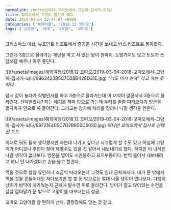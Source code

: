 ```yaml
---
permalink: /entry/2018-꼬따오에서-고양이-집사가-되다/
title: 꼬따오에서 고양이 집사가 되다
date: 2019-03-04 22:47:07 +0900
categories: ['해외여행', '2018.12 꼬따오']
tags: ['고양이', '태국', '2018', '꼬따오']
---
```



크리스마스 이브, 뷰포인트 리조트에서 즐거운 시간을 보내고 반스 리조트로 돌아왔다.

그런데 3층으로 올라가는 계단을 막고 서 있는 냥이 한마리.
도망가지도 않고 토토가 쓰담쓰담 해주니 아주 좋단다.

![](/assets/images/해외여행/2018.12 꼬따오/2019-03-04-2018-꼬따오에서-고양이-집사가-되다/9963423B5C7D2BB428D31E.jpg)
*"너도 어서 만져" 라고 하는 듯 하다*

잠시 같이 놀다가 작별인사를 하고 3층으로 올라가는데 이 녀석이 앞장서서 3층으로 올라간다.
선택받았나? 하는 얘기를 하며 방으로 가는데 우리를 졸졸 따라오다가 방문을 열자마자 안으로 쏙 들어간다.
그리고는 창가에 자리를 잡더니 나갈 생각을 안한다.

![](/assets/images/해외여행/2018.12 꼬따오/2019-03-04-2018-꼬따오에서-고양이-집사가-되다/99721E405C7D2BB50D5030.jpg)
*머나먼 꼬따오에서 집사로 간택된 토토*

이대로 둬도 될까 생각했지만 자는데 나가고 싶다고 시끄럽게 할 수도 있고 아침에 고양이가 어디갔나 주인이 찾아 헤멜수도 있을 것 같아서 내보내기로 했다.
하지만 이 녀석은 나갈 생각이 없나보다. 방문을 열어도 시큰둥하고 요지부동이다.
번쩍 들어서 내보내려고 하니 안 나가겠다고 손을 물고 할퀸다.

먹을 것으로 살살 유인하니 조금씩 따라오는데 그것도 침대 근처까지다. 내가 문 밖에서 먹을 것을 흔들어대도 쳐다보기만 할 뿐 문 밖으로는 절대 나올 생각이 없나보다.
다행히 냥이가 바닥이 차가웠는지 근처에 발수건 위로 올라간다.
냥이가 깔고 앉아있는 수건을 살살 잡아당겨 문 밖으로 고양이를 내보내는데 성공.

꼬따오 고양이들 참 편하게 산다. 결정장애도 없는 것 같고.




